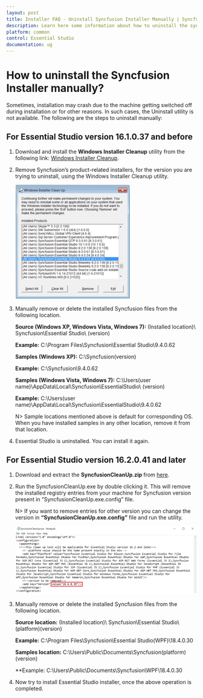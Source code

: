 ```yaml
---
layout: post
title: Installer FAQ - Uninstall Syncfusion Installer Manually | Syncfusion
description: Learn here some information about how to uninstall the syncfusion essential studio installer manually.
platform: common
control: Essential Studio
documentation: ug
---
```


# How to uninstall the Syncfusion Installer manually?

Sometimes, installation may crash due to the machine getting switched off during installation or for other reasons. In such cases, the Uninstall utility is not available. The following are the steps to uninstall manually:

## For Essential Studio version 16.1.0.37 and before

1. Download and install the **Windows Installer Cleanup** utility from the following link:  [Windows Installer Cleanup](http://files2.syncfusion.com/Installs/Support/KB/msicuu2.exe).
2. Remove Syncfusion’s product-related installers, for the version you are trying to uninstall, using the Windows Installer Cleanup utility.

   ![Uninstall Manually](How-to-uninstall-the-Syncfusion-Setup-manually_images/How-to-uninstall-the-Syncfusion-Setup-manually_img1.png)

3. Manually remove or delete the installed Syncfusion files from the following location.

   **Source (Windows XP, Windows Vista, Windows 7):** (Installed location)\ Syncfusion\Essential Studio\ (version)

   **Example:** C:\Program Files\Syncfusion\Essential Studio\9.4.0.62

   **Samples (Windows XP):** C:\Syncfusion\(version)

   **Example:** C:\Syncfusion\9.4.0.62

   **Samples (Windows Vista, Windows 7):** C:\Users\(user name)\AppData\Local\Syncfusion\EssentialStudio\ (version)

   **Example:** C:\Users\(user name)\AppData\Local\Syncfusion\EssentialStudio\9.4.0.62

   N> Sample locations mentioned above is default for corresponding OS. When you have installed samples in any other location, remove it from that location.

4. Essential Studio is uninstalled. You can install it again.

## For Essential Studio version 16.2.0.41 and later

1.	Download and extract the **SyncfusionCleanUp.zip** from [here](http://files2.syncfusion.com/dtsupport/directtrac/general/ze/SyncfusionCleanUp-18.4.0.391826167431.zip). 

2.	Run the SyncfusionCleanUp.exe by double clicking it. This will remove the installed registry entries from your machine for Syncfusion version present in “SyncfusionCleanUp.exe.config” file.

    N> If you want to remove entries for other version you can change the version in **“SyncfusionCleanUp.exe.config”** file and run the utility.
	
	![Uninstall Manually](How-to-uninstall-the-Syncfusion-Setup-manually_images/How-to-uninstall-the-Syncfusion-Setup-manually_img3.png)

3.	Manually remove or delete the installed Syncfusion files from the following location.

    **Source location:** (Installed location)\ Syncfusion\Essential Studio\ (platform)\(version)

    **Example:** C:\Program Files\Syncfusion\Essential Studio\(WPF)\18.4.0.30

    **Samples location:** C:\Users\Public\Documents\Syncfusion\(platform)\(version)

    **Example: C:\Users\Public\Documents\Syncfusion\WPF\18.4.0.30

4.	Now try to install Essential Studio installer, once the above operation is completed.

